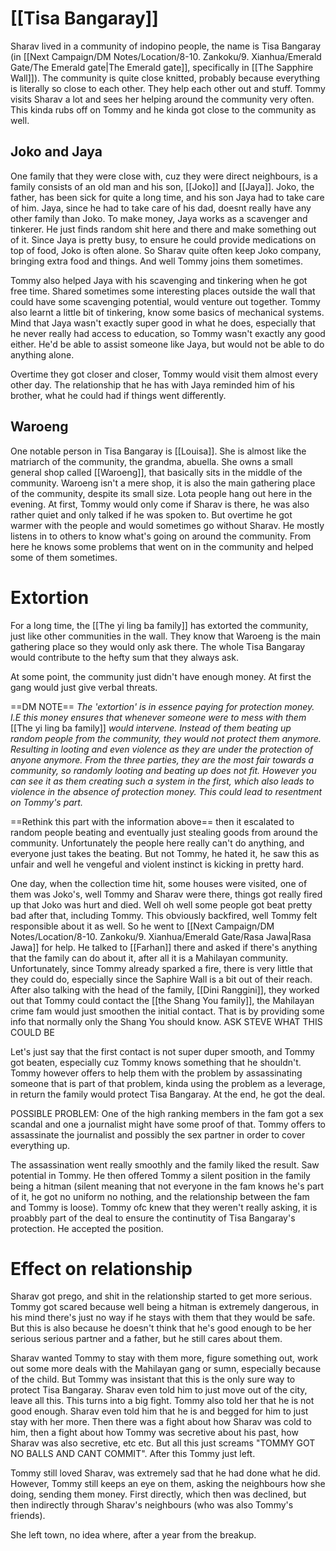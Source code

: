 # [[Tisa Bangaray]]

Sharav lived in a community of indopino people, the name is Tisa Bangaray (in [[Next Campaign/DM Notes/Location/8-10. Zankoku/9. Xianhua/Emerald Gate/The Emerald gate|The Emerald gate]], specifically in [[The Sapphire Wall]]). The community is quite close knitted, probably because everything is literally so close to each other. They help each other out and stuff. Tommy visits Sharav a lot and sees her helping around the community very often. This kinda rubs off on Tommy and he kinda got close to the community as well.

## Joko and Jaya

One family that they were close with, cuz they were direct neighbours, is a family consists of an old man and his son, [[Joko]] and [[Jaya]]. Joko, the father, has been sick for quite a long time, and his son Jaya had to take care of him. Jaya, since he had to take care of his dad, doesnt really have any other family than Joko. To make money, Jaya works as a scavenger and tinkerer. He just finds random shit here and there and make something out of it. Since Jaya is pretty busy, to ensure he could provide medications on top of food, Joko is often alone. So Sharav quite often keep Joko company, bringing extra food and things. And well Tommy joins them sometimes.

Tommy also helped Jaya with his scavenging and tinkering when he got free time. Shared sometimes some interesting places outside the wall that could have some scavenging potential, would venture out together. Tommy also learnt a little bit of tinkering, know some basics of mechanical systems. Mind that Jaya wasn't exactly super good in what he does, especially that he never really had access to education, so Tommy wasn't exactly any good either. He'd be able to assist someone like Jaya, but would not be able to do anything alone.

Overtime they got closer and closer, Tommy would visit them almost every other day. The relationship that he has with Jaya reminded him of his brother, what he could had if things went differently. 
## Waroeng

One notable person in Tisa Bangaray is [[Louisa]]. She is almost like the matriarch of the community, the grandma, abuella. She owns a small general shop called [[Waroeng]], that basically sits in the middle of the community. Waroeng isn't a mere shop, it is also the main gathering place of the community, despite its small size. Lota people hang out here in the evening. At first, Tommy would only come if Sharav is there, he was also rather quiet and only talked if he was spoken to. But overtime he got warmer with the people and would sometimes go without Sharav. He mostly listens in to others to know what's going on around the community. From here he knows some problems that went on in the community and helped some of them sometimes.

# Extortion

For a long time, the [[The yi ling ba family]] has extorted the community, just like other communities in the wall. They know that Waroeng is the main gathering place so they would only ask there. The whole Tisa Bangaray would contribute to the hefty sum that they always ask.

At some point, the community just didn't have enough money. At first the gang would just give verbal threats.

==DM NOTE==
*The 'extortion' is in essence paying for protection money. I.E this money ensures that whenever someone were to mess with them* [[The yi ling ba family]] *would intervene. Instead of them beating up random people from the community, they would not protect them anymore. Resulting in looting and even violence as they are under the protection of anyone anymore. From the three parties, they are the most fair towards a community, so randomly looting and beating up does not fit. However you can see it as them creating such a system in the first, which also leads to violence in the absence of protection money. This could lead to resentment on Tommy's part.*


==Rethink this part with the information above==
		then it escalated to random people beating and eventually just stealing goods from around the community. Unfortunately the people here really can't do anything, and everyone just takes the beating. But not Tommy, he hated it, he saw this as unfair and well he vengeful and violent instinct is kicking in pretty hard. 

One day, when the collection time hit, some houses were visited, one of them was Joko's, well Tommy and Sharav were there, things got really fired up that Joko was hurt and died. Well oh well some people got beat pretty bad after that, including Tommy. This obviously backfired, well Tommy felt responsible about it as well. So he went to [[Next Campaign/DM Notes/Location/8-10. Zankoku/9. Xianhua/Emerald Gate/Rasa Jawa|Rasa Jawa]] for help. He talked to [[Farhan]] there and asked if there's anything that the family can do about it, after all it is a Mahilayan community. Unfortunately, since Tommy already sparked a fire, there is very little that they could do, especially since the Saphire Wall is a bit out of their reach. After also talking with the head of the family, [[Dini Ranggini]], they worked out that Tommy could contact the [[the Shang You family]], the Mahilayan crime fam would just smoothen the initial contact. That is by providing some info that normally only the Shang You should know. ASK STEVE WHAT THIS COULD BE

Let's just say that the first contact is not super duper smooth, and Tommy got beaten, especially cuz Tommy knows something that he shouldn't. Tommy however offers to help them with the problem by assassinating someone that is part of that problem, kinda using the problem as a leverage, in return the family would protect Tisa Bangaray. At the end, he got the deal.

POSSIBLE PROBLEM: One of the high ranking members in the fam got a sex scandal and one a journalist might have some proof of that. Tommy offers to assassinate the journalist and possibly the sex partner in order to cover everything up.

The assassination went really smoothly and the family liked the result. Saw potential in Tommy. He then offered Tommy a silent position in the family being a hitman (silent meaning that not everyone in the fam knows he's part of it, he got no uniform no nothing, and the relationship between the fam and Tommy is loose). Tommy ofc knew that they weren't really asking, it is proabbly part of the deal to ensure the continutity of Tisa Bangaray's protection. He accepted the position.
# Effect on relationship

Sharav got prego, and shit in the relationship started to get more serious. Tommy got scared because well being a hitman is extremely dangerous, in his mind there's just no way if he stays with them that they would be safe. But this is also because he doesn't think that he's good enough to be her serious serious partner and a father, but he still cares about them.

Sharav wanted Tommy to stay with them more, figure something out, work out some more deals with the Mahilayan gang or sumn, especially because of the child. But Tommy was insistant that this is the only sure way to protect Tisa Bangaray. Sharav even told him to just move out of the city, leave all this. This turns into a big fight. Tommy also told her that he is not good enough. Sharav even told him that he is and begged for him to just stay with her more. Then there was a fight about how Sharav was cold to him, then a fight about how Tommy was secretive about his past, how Sharav was also secretive, etc etc. But all this just screams "TOMMY GOT NO BALLS AND CANT COMMIT". After this Tommy just left.

Tommy still loved Sharav, was extremely sad that he had done what he did. However, Tommy still keeps an eye on them, asking the neighbours how she doing, sending them money. First directly, which then was declined, but then indirectly through Sharav's neighbours (who was also Tommy's friends).

She left town, no idea where, after a year from the breakup.

